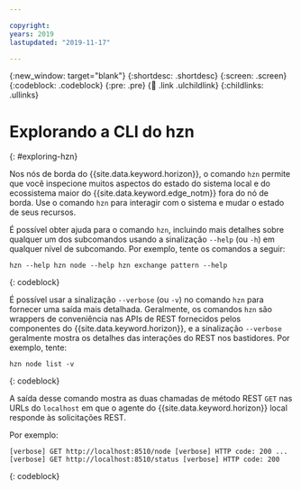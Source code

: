 ```yaml
---

copyright:
years: 2019
lastupdated: "2019-11-17"

---
```


{:new_window: target="blank"}
{:shortdesc: .shortdesc}
{:screen: .screen}
{:codeblock: .codeblock}
{:pre: .pre}
{:child: .link .ulchildlink}
{:childlinks: .ullinks}

# Explorando a CLI do hzn
{: #exploring-hzn}

Nos nós de borda do {{site.data.keyword.horizon}}, o comando `hzn` permite que você inspecione muitos aspectos do estado do sistema local e do ecossistema maior do {{site.data.keyword.edge_notm}} fora do nó de borda. Use o comando `hzn` para interagir com o sistema e mudar o estado de seus recursos.

É possível obter ajuda para o comando `hzn`, incluindo mais detalhes sobre qualquer um dos subcomandos usando a sinalização `--help` (ou `-h`) em qualquer nível de subcomando. Por exemplo, tente os comandos a seguir:

```
hzn --help hzn node --help hzn exchange pattern --help
```
{: codeblock}

É possível usar a sinalização `--verbose` (ou `-v`) no comando `hzn` para fornecer uma saída mais detalhada. Geralmente, os comandos `hzn` são wrappers de conveniência nas APIs de REST fornecidos pelos componentes do {{site.data.keyword.horizon}}, e a sinalização `--verbose` geralmente mostra os detalhes das interações do REST nos bastidores. Por exemplo, tente:

```
hzn node list -v
```  
{: codeblock}

A saída desse comando mostra as duas chamadas de método REST `GET` nas URLs do `localhost` em que o agente do {{site.data.keyword.horizon}} local responde às solicitações REST.

Por exemplo:

```
[verbose] GET http://localhost:8510/node [verbose] HTTP code: 200 ...
[verbose] GET http://localhost:8510/status [verbose] HTTP code: 200
```  
{: codeblock}
